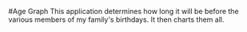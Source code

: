 #Age Graph
This application determines how long it will be before the various members of my family's birthdays. It then charts them all.
